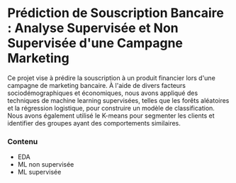# Prédiction de Souscription Bancaire : Analyse Supervisée et Non Supervisée d'une Campagne Marketing

Ce projet vise à prédire la souscription à un produit financier lors d'une campagne de marketing bancaire. À l'aide de divers facteurs sociodémographiques et économiques, nous avons appliqué des techniques de machine learning supervisées, telles que les forêts aléatoires et la régression logistique, pour construire un modèle de classification. Nous avons également utilisé le K-means pour segmenter les clients et identifier des groupes ayant des comportements similaires.

### Contenu
- EDA
- ML non supervisée
- ML supervisée
